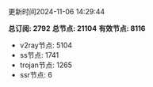 更新时间2024-11-06 14:29:44

**总订阅: 2792**
**总节点: 21104**
**有效节点: 8116**
- v2ray节点: 5104
- ss节点: 1741
- trojan节点: 1265
- ssr节点: 6
